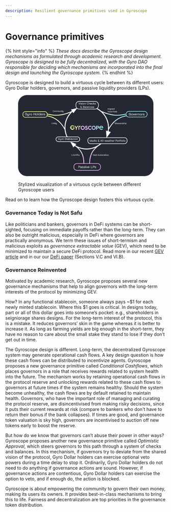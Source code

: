 ```yaml
---
description: Resilient governance primitives used in Gyroscope
---
```


# Governance primitives

{% hint style="info" %}
_These docs describe the Gyroscope design mechanisms as formulated through academic research and development. Gyroscope is designed to be fully decentralized, with the Gyro DAO responsible for deciding which mechanisms are incorporated into the final design and launching the Gyroscope system._
{% endhint %}

Gyroscope is designed to build a virtuous cycle between its different users: Gyro Dollar holders, governors, and passive liquidity providers (LPs).

<figure><img src="../../.gitbook/assets/Governance Flow Chart.png" alt="Stylized visualization of a virtuous cycle between different Gyroscope users"><figcaption><p>Stylized visualization of a virtuous cycle between different Gyroscope users</p></figcaption></figure>

Read on to learn how the Gyroscope design fosters this virtuous cycle.

### **Governance Today is Not Safu**

Like politicians and bankers, governors in DeFi systems can be short-sighted, focusing on immediate payoffs rather than the long-term. They can also be outright malicious, especially in DeFi where governors are practically anonymous. We term these issues of short-termism and malicious exploits as _governance extractable value_ (GEV), which need to be minimized to maintain a secure DeFi protocol. Read more in our recent [GEV article](https://ournetwork.substack.com/p/our-network-deep-dive-2) and in our our [DeFi paper](https://arxiv.org/abs/2101.08778) (Sections V.C and VI.B).

### **Governance Reinvented**

Motivated by academic research, Gyroscope proposes several new governance mechanisms that help to align governors with the long-term interests of the protocol by minimizing GEV.

How? In any functional stablecoin, someone always pays \~$1 for each newly minted stablecoin. Where this $1 goes is critical. In designs today, part or all of this dollar goes into someone’s pocket: e.g., shareholders in seigniorage shares designs. For the long-term interest of the protocol, this is a mistake. It reduces governors’ skin in the game whereas it is better to increase it. As long as farming yields are big enough in the short-term, they have no reason to care about the small stake they stand to lose if they don’t get out in time.

The Gyroscope design is different. Long-term, the decentralized Gyroscope system may generate operational cash flows. A key design question is how these cash flows can be distributed to incentivize agents. Gyroscope proposes a new governance primitive called _Conditional Cashflows_, which places governors in a role that receives rewards related to system health into the future. The mechanism works by retaining operational cash flows in the protocol reserve and unlocking rewards related to these cash flows to governors at future times if the system remains healthy. Should the system become unhealthy, the cash flows are by default retained to maintain health. Governors, who have the important role of managing and curating the protocol reserve, are disincentivised from making risky decisions, since it puts their current rewards at risk (compare to bankers who don't have to return their bonus if the bank collapses). If times are good, and governance token valuation is sky high, governors are incentivised to auction off new tokens early to boost the reserve.

But how do we know that governors can’t abuse their power in other ways? Gyroscope proposes another new governance primitive called _Optimistic Approval_, which steers governors to this path through a system of checks and balances. In this mechanism, if governors try to deviate from the shared vision of the protocol, Gyro Dollar holders can exercise optional veto powers during a time delay to stop it. Ordinarily, Gyro Dollar holders do not need to do anything if governance actions are sound. However, if governance actions are contentious, Gyro Dollar holders can exercise the option to veto, and if enough do, the action is blocked.

Gyroscope is about empowering the community to govern their own money, making its users its owners. It provides best-in-class mechanisms to bring this to life. Fairness and decentralization are top priorities in the governance token distribution.
